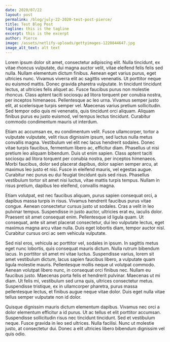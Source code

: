 ```yaml
---
date: 2020/07/22
layout: post
permalink: /blog/july-22-2020-test-post-pierce/
title: Test Blog Post
tagline: this is the tagline
excerpt: this is the excerpt
author: Pierce
image: /assets/netlify-uploads/gettyimages-1220844647.jpg
image_alt_text: alt text
---
```

Lorem ipsum dolor sit amet, consectetur adipiscing elit. Nulla tincidunt, ex vitae rhoncus vulputate, dui magna auctor velit, vitae eleifend felis felis sed nulla. Nullam elementum dictum finibus. Aenean eget varius purus, eget ultricies nunc. Vivamus viverra elit ac sagittis venenatis. Ut porttitor neque eu euismod mattis. Donec gravida pharetra vulputate. In tincidunt tincidunt lectus, at ultricies felis aliquet ac. Fusce faucibus purus non molestie rhoncus. Class aptent taciti sociosqu ad litora torquent per conubia nostra, per inceptos himenaeos. Pellentesque ac leo urna. Vivamus semper justo elit, at scelerisque turpis semper vel. Maecenas varius pretium sollicitudin. Sed tempor odio quis mi venenatis, quis tincidunt orci aliquam. Aliquam finibus purus eu justo euismod, vel tempus lectus tincidunt. Curabitur commodo condimentum mauris ut interdum.

Etiam ac accumsan ex, eu condimentum velit. Fusce ullamcorper, tortor a vulputate vulputate, velit risus dignissim ipsum, sed luctus nulla metus convallis magna. Vestibulum vel elit nec lacus hendrerit sodales. Donec vitae turpis faucibus, fermentum libero ac, efficitur diam. Phasellus ut nisi pretium leo aliquam bibendum. Duis ut enim sapien. Class aptent taciti sociosqu ad litora torquent per conubia nostra, per inceptos himenaeos. Morbi faucibus, dolor sed placerat dapibus, dolor sapien semper arcu, at maximus leo justo et nisi. Fusce in eleifend mauris, vel egestas augue. Curabitur nec purus eu dui feugiat tincidunt quis sed risus. Phasellus vestibulum tortor sit amet nisi luctus, vitae mattis turpis tempus. Nullam in risus pretium, dapibus leo eleifend, convallis magna.

Etiam volutpat, est nec faucibus aliquam, purus sapien consequat orci, a dapibus massa turpis in risus. Vivamus hendrerit faucibus purus vitae congue. Aenean consectetur cursus justo ut sodales. Cras a velit in leo pulvinar tempus. Suspendisse in justo auctor, ultricies erat eu, iaculis dolor. Praesent sit amet consequat enim. Pellentesque id ligula quam. Ut consequat, ante sit amet placerat consectetur, dui leo vulputate lectus, eget maximus magna arcu vitae nulla. Duis eget lobortis diam, tempor auctor nisl. Curabitur cursus orci ac sem vehicula vulputate.

Sed nisl eros, vehicula ac porttitor vel, sodales in ipsum. In sagittis metus eget nunc lobortis, quis consequat mauris dictum. Nulla rutrum bibendum lacus. In porttitor sit amet mi vitae luctus. Suspendisse varius, lorem sit amet vestibulum dictum, lacus sapien faucibus libero, a vulputate quam ligula molestie mauris. Pellentesque mollis neque ut volutpat commodo. Aenean volutpat libero nunc, in consequat orci finibus nec. Nullam eu faucibus justo. Maecenas porta felis et hendrerit pulvinar. Maecenas ut mi diam. Ut felis mi, vestibulum sed urna quis, ultrices consectetur metus. Suspendisse tristique, ex in ullamcorper pharetra, purus massa pellentesque lectus, et finibus augue neque vitae dolor. Duis eget nulla vitae tellus semper vulputate non id dolor.

Quisque dignissim mauris dictum elementum dapibus. Vivamus nec orci a dolor elementum efficitur a id purus. Ut ac tellus et elit porttitor accumsan. Suspendisse sollicitudin risus nec tincidunt tincidunt. Sed et vestibulum neque. Fusce gravida in leo sed ultrices. Nulla facilisi. Nunc ut molestie justo, at consectetur dui. Donec a elit ultricies libero bibendum dignissim vel quis odio.